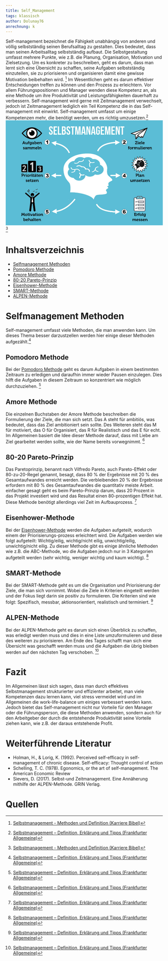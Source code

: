 ```yaml
---
title: Self_Management
tags: klassisch
author: Dolunay76
anrechnung: k
---
```

Self-management bezeichnet die Fähigkeit unabhängig von anderen und völlig selbstständig seinen Berufsalltag zu gestalten. Dies bedeutet, dass man seinen Arbeitsalltag selbstständig aufbaut. Die Selbstgestaltung umfasst mehrere Punkte, wie z.B. die Planung, Organisation, Motivation und Zielsetzung. 
Um es konkreter zu beschreiben, geht es darum, dass man lernt sich eine Übersicht zu schaffen, seine Aufgaben selbstständig einzuteilen, sie zu priorisieren und organisieren damit eine gewisse Motivation beibehalten wird. [^2]
Im Wesentlichen geht es darum effektiver Entscheidungen treffen zu können und den Prozess zu erleichtern. Vor allem Führungspositionen und Manager wenden diese Kompetenz an, als eine Methode um ihre Produktivität und Leistungsfähigkeiten dauerhaft zu verbessern.
Self-management wird gerne mit Zeitmanagement verwechselt, jedoch ist Zeitmanagement lediglich ein Teil Kompetenz die in das Self-management mit einwirkt. Self-management umfasst um einige Kompetenzen mehr, die benötigt werden, um es richtig umzusetzen.[^1]
![Selfmanagement](Self_Management/Selbstmanagement-Beispiele-Psychologie-Tools-Methoden-Zeitmanagement-Grafik.jpg) [^2]
# Inhaltsverzeichnis
* [Selfmanagement Methoden](#selfmanagement-methoden)  
* [Pomodoro Methode](#pomodoro-methode)  
* [Amore Methode](#amore-methode)  
* [80-20 Pareto-Prinzip](#80-20-pareto-prinzip)  
* [Eisenhower-Methode](#eisenhower-methode)  
* [SMART-Methode](#smart-methode)  
* [ALPEN-Methode](#alpen-methode)
    


# Selfmanagement Methoden

Self-management umfasst viele Methoden, die man anwenden kann. Um dieses Thema besser darzustzellen werden hier einige dieser Methoden aufgezählt.[^1]

## Pomodoro Methode
Bei der [Pomodoro Methode](Pomodoro.md) geht es darum Aufgaben in einem bestimmten Zeitraum zu erledigen und daraufhin immer wieder Pausen einzulegen. Dies hilft die Aufgaben in diesem Zeitraum so konzentriert wie möglich durchzuziehen. [^1]
## Amore Methode
Die einzelnen Buchstaben der Amore Methode beschreiben die Formulierung der Ziele, die man sich setzt. Das A steht für ambitiös, was bedeutet, dass das Ziel ambitioniert sein sollte. Des Weiteren steht das M für motiviert, das O für Organisiert, das R für Realistisch und das E für echt. Im Allgemeinen basiert die Idee dieser Methode darauf, dass mit Liebe am Ziel gearbeitet werden sollte, wie der Name bereits vorwegnimmt. [^1]
## 80-20 Pareto-Prinzip
Das Paretoprinzip, benannt nach Vilfredo Pareto, auch Pareto-Effekt oder 80-zu-20-Regel genannt, besagt, dass 80 % der Ergebnisse mit 20 % des Gesamtaufwandes erreicht werden. Die verbleibenden 20 % der Ergebnisse erfordern mit 80 % des Gesamtaufwandes die quantitativ meiste Arbeit. einfacher gesagt geht es beim Pareto-Prinzip darum, dass 20 Prozent in das Projekt investiert wird und das Resultat einen 80-prozentigen Effekt hat. Diese Methode benötigt allerdings viel Zeit im Aufbauprozess. [^1]
## Eisenhower-Methode
Bei  der [Eisenhower-Methode](Eisenhower_Matrix.md) werden die Aufgaben aufgeteilt, wodurch einem der Priorisierungs-prozess erleichtert wird. Die Aufgaben werden wie folgt aufgeteilt: 
Wichtig/eilig, wichtig/nicht eilig, unwichtig/eilig, unwichtig/nicht eilig. 
Zu dieser Methode gibt es einige ähnliche Methoden wie z.B. die ABC-Methode, wo die Aufgaben jedoch nur in 3 Kategorien aufgeteilt werden (sehr wichtig, weniger wichtig und kaum wichtig). [^1]
## SMART-Methode 
Bei der SMART-Methode geht es um die Organisation und Priorisierung der Ziele, die man sich vornimmt.
Wobei die Ziele in Kriterien eingeteilt werden und der Fokus liegt darin sie positiv zu formulieren. Die Kriterien sind wie folgt: Spezifisch, messbar, aktionsorientiert, realistisch und terminiert. [^1]
## ALPEN-Methode 
Bei der ALPEN-Methode geht es darum sich einen Überblick zu schaffen, was erledigt werden muss und dies in eine Liste umzuformulieren und diese des weiteren zu priorisieren. Am Ende des Tages schafft man sich eine Übersicht was geschafft werden muss und die Aufgaben die übrig bleiben werden auf den nächsten Tag verschoben. [^1]

# Fazit
Im Allgemeinen lässt sich sagen, dass man durch effektives Selbstmanagement strukturierter und effizienter arbeitet, man viele Kompetenzen dazu lernen kann, viel stress vermeidet wird und im Allgemeinen die work-life-balance um einiges verbessert werden kann. 
Jedoch bietet das Self-management nicht nur Vorteile für den Manager oder die Führungsperson, die diese Methoden anwenden, sondern auch für den Arbeitgeber der durch die entstehende Produktivität seine Vorteile ziehen kann, wie z.B. der daraus entstehende Profit. 

# Weiterführende  Literatur

* Holman, H., & Lorig, K. (1992). Perceived self-efficacy in self-management of chronic disease. Self-efficacy: Thought control of action
* Schelling, T. C. (1978). Egonomics, or the art of self-management. The American Economic Review
* Sievers, D. (2017). Selbst-und Zeitmanagement. Eine Annäherung mithilfe der ALPEN-Methode. GRIN Verlag.

# Quellen

[^1]: [Selbstmanagement – Definition, Erklärung und Tipps (Frankfurter Allgemeine)](https://stellenmarkt.faz.net/karriere-lounge/selbstmanagement-definition-erklaerung-tipps/)
[^2]: [Selbstmanagement - Methoden und Definition (Karriere Bibel)](https://karrierebibel.de/selbstmanagement/)

